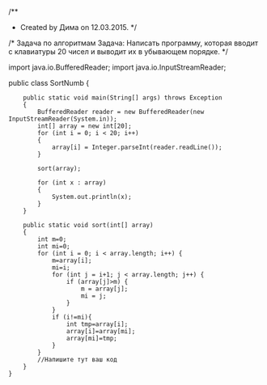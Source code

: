 /**
 * Created by Дима on 12.03.2015.
 */


/* Задача по алгоритмам
Задача: Написать программу, которая вводит с клавиатуры 20 чисел и выводит их в убывающем порядке.
*/






import java.io.BufferedReader;
import java.io.InputStreamReader;


public class SortNumb {

        public static void main(String[] args) throws Exception
        {
            BufferedReader reader = new BufferedReader(new InputStreamReader(System.in));
            int[] array = new int[20];
            for (int i = 0; i < 20; i++)
            {
                array[i] = Integer.parseInt(reader.readLine());
            }

            sort(array);

            for (int x : array)
            {
                System.out.println(x);
            }
        }

        public static void sort(int[] array)
        {
            int m=0;
            int mi=0;
            for (int i = 0; i < array.length; i++) {
                m=array[i];
                mi=i;
                for (int j = i+1; j < array.length; j++) {
                    if (array[j]>m) {
                        m = array[j];
                        mi = j;
                    }
                }
                if (i!=mi){
                    int tmp=array[i];
                    array[i]=array[mi];
                    array[mi]=tmp;
                }
            }
            //Напишите тут ваш код
        }
    }

